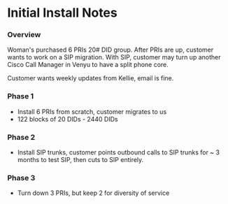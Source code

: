 # Initial Install Notes
### Overview
Woman's purchased 6 PRIs 20# DID group. After PRIs are up, customer wants to work on a SIP migration.  With SIP, customer may turn up another Cisco Call Manager in Venyu to have a split phone core.

Customer wants weekly updates from Kellie, email is fine.

### Phase 1
- Install 6 PRIs from scratch, customer migrates to us
- 122 blocks of 20 DIDs - 2440 DIDs
### Phase 2
- Install SIP trunks, customer points outbound calls to SIP trunks for ~ 3 months to test SIP, then cuts to SIP entirely.
### Phase 3
- Turn down 3 PRIs, but keep 2 for diversity of service